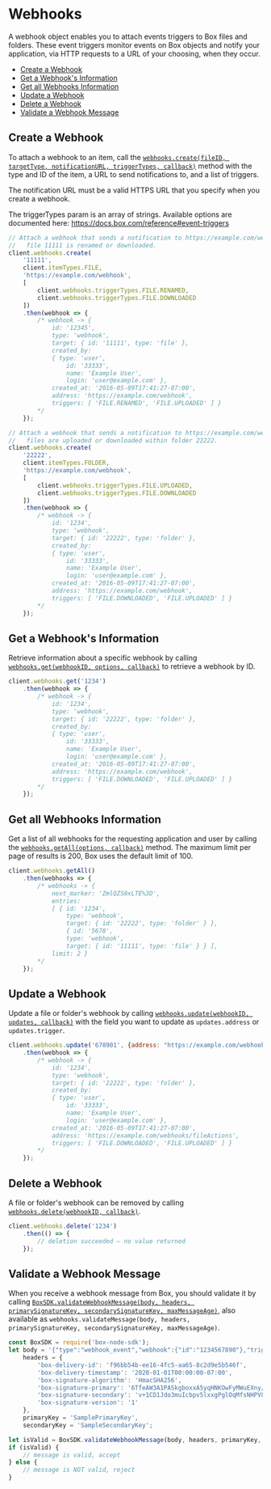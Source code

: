 Webhooks
========

A webhook object enables you to attach events triggers to Box files and folders. These
event triggers monitor events on Box objects and notify your application, via HTTP
requests to a URL of your choosing, when they occur.

<!-- START doctoc generated TOC please keep comment here to allow auto update -->
<!-- DON'T EDIT THIS SECTION, INSTEAD RE-RUN doctoc TO UPDATE -->


- [Create a Webhook](#create-a-webhook)
- [Get a Webhook's Information](#get-a-webhooks-information)
- [Get all Webhooks Information](#get-all-webhooks-information)
- [Update a Webhook](#update-a-webhook)
- [Delete a Webhook](#delete-a-webhook)
- [Validate a Webhook Message](#validate-a-webhook-message)

<!-- END doctoc generated TOC please keep comment here to allow auto update -->

Create a Webhook
----------------

To attach a webhook to an item, call the
[`webhooks.create(fileID, targetType, notificationURL, triggerTypes, callback)`](http://opensource.box.com/box-node-sdk/jsdoc/Webhooks.html#create)
method with the type and ID of the item, a URL to send notifications to, and a list
of triggers.

The notification URL must be a valid HTTPS URL that you specify when you create a
webhook.

The triggerTypes param is an array of strings. Available options are documented here:
<https://docs.box.com/reference#event-triggers>

```js
// Attach a webhook that sends a notification to https://example.com/webhook when
//   file 11111 is renamed or downloaded.
client.webhooks.create(
	'11111',
	client.itemTypes.FILE,
	'https://example.com/webhook',
	[
		client.webhooks.triggerTypes.FILE.RENAMED,
		client.webhooks.triggerTypes.FILE.DOWNLOADED
	])
	.then(webhook => {
		/* webhook -> {
			id: '12345',
			type: 'webhook',
			target: { id: '11111', type: 'file' },
			created_by: 
			{ type: 'user',
				id: '33333',
				name: 'Example User',
				login: 'user@example.com' },
			created_at: '2016-05-09T17:41:27-07:00',
			address: 'https://example.com/webhook',
			triggers: [ 'FILE.RENAMED', 'FILE.UPLOADED' ] }
		*/
	});
```

```js
// Attach a webhook that sends a notification to https://example.com/webhook when
//   files are uploaded or downloaded within folder 22222.
client.webhooks.create(
	'22222',
	client.itemTypes.FOLDER,
	'https://example.com/webhook',
	[
		client.webhooks.triggerTypes.FILE.UPLOADED,
		client.webhooks.triggerTypes.FILE.DOWNLOADED
	])
	.then(webhook => {
		/* webhook -> {
			id: '1234',
			type: 'webhook',
			target: { id: '22222', type: 'folder' },
			created_by: 
			{ type: 'user',
				id: '33333',
				name: 'Example User',
				login: 'user@example.com' },
			created_at: '2016-05-09T17:41:27-07:00',
			address: 'https://example.com/webhook',
			triggers: [ 'FILE.DOWNLOADED', 'FILE.UPLOADED' ] }
		*/
	});
```

Get a Webhook's Information
---------------------------

Retrieve information about a specific webhook by calling
[`webhooks.get(webhookID, options, callback)`](http://opensource.box.com/box-node-sdk/jsdoc/Webhooks.html#get)
to retrieve a webhook by ID.

```js
client.webhooks.get('1234')
	.then(webhook => {
		/* webhook -> {
			id: '1234',
			type: 'webhook',
			target: { id: '22222', type: 'folder' },
			created_by: 
			{ type: 'user',
				id: '33333',
				name: 'Example User',
				login: 'user@example.com' },
			created_at: '2016-05-09T17:41:27-07:00',
			address: 'https://example.com/webhook',
			triggers: [ 'FILE.DOWNLOADED', 'FILE.UPLOADED' ] }
		*/
	});
```

Get all Webhooks Information
-----------------------------

Get a list of all webhooks for the requesting application and user by calling the
[`webhooks.getAll(options, callback)`](http://opensource.box.com/box-node-sdk/jsdoc/Webhooks.html#getAll)
method.  The maximum limit per page of results is 200, Box uses the default limit of 100.

```js
client.webhooks.getAll()
	.then(webhooks => {
		/* webhooks -> {
			next_marker: 'ZmlQZS0xLTE%3D',
			entries: 
			[ { id: '1234',
				type: 'webhook',
				target: { id: '22222', type: 'folder' } },
				{ id: '5678',
				type: 'webhook',
				target: { id: '11111', type: 'file' } } ],
			limit: 2 }
		*/
	});
```

Update a Webhook
----------------

Update a file or folder's webhook by calling
[`webhooks.update(webhookID, updates, callback)`](http://opensource.box.com/box-node-sdk/jsdoc/Webhooks.html#update)
with the field you want to update as `updates.address` or `updates.trigger`.

```js
client.webhooks.update('678901', {address: "https://example.com/webhooks/fileActions"})
	.then(webhook => {
		/* webhook -> {
			id: '1234',
			type: 'webhook',
			target: { id: '22222', type: 'folder' },
			created_by: 
			{ type: 'user',
				id: '33333',
				name: 'Example User',
				login: 'user@example.com' },
			created_at: '2016-05-09T17:41:27-07:00',
			address: 'https://example.com/webhooks/fileActions',
			triggers: [ 'FILE.DOWNLOADED', 'FILE.UPLOADED' ] }
		*/
	});
```

Delete a Webhook
----------------

A file or folder's webhook can be removed by calling
[`webhooks.delete(webhookID, callback)`](http://opensource.box.com/box-node-sdk/jsdoc/Webhooks.html#delete).

```js
client.webhooks.delete('1234')
	.then(() => {
		// deletion succeeded — no value returned
	});
```

Validate a Webhook Message
--------------------------

When you receive a webhook message from Box, you should validate it by calling
[`BoxSDK.validateWebhookMessage(body, headers, primarySignatureKey, secondarySignatureKey, maxMessageAge)`](http://opensource.box.com/box-node-sdk/jsdoc/Webhooks.html#.validateMessage),
also available as `webhooks.validateMessage(body, headers, primarySignatureKey, secondarySignatureKey, maxMessageAge)`.

```js
const BoxSDK = require('box-node-sdk');
let body = '{"type":"webhook_event","webhook":{"id":"1234567890"},"trigger":"FILE.UPLOADED","source":{"id":"1234567890","type":"file","name":"Test.txt"}}',
	headers = {
		'box-delivery-id': 'f96bb54b-ee16-4fc5-aa65-8c2d9e5b546f',
		'box-delivery-timestamp': '2020-01-01T00:00:00-07:00',
		'box-signature-algorithm': 'HmacSHA256',
		'box-signature-primary': '6TfeAW3A1PASkgboxxA5yqHNKOwFyMWuEXny/FPD5hI=',
		'box-signature-secondary': 'v+1CD1Jdo3muIcbpv5lxxgPglOqMfsNHPV899xWYydo=',
		'box-signature-version': '1'
	},
	primaryKey = 'SamplePrimaryKey',
	secondaryKey = 'SampleSecondaryKey';

let isValid = BoxSDK.validateWebhookMessage(body, headers, primaryKey, secondaryKey);
if (isValid) {
	// message is valid, accept
} else {
	// message is NOT valid, reject
}
```
